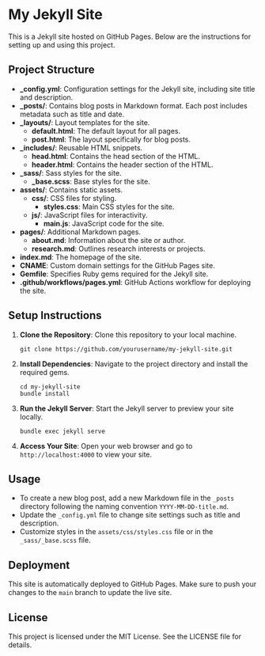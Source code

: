 # My Jekyll Site

This is a Jekyll site hosted on GitHub Pages. Below are the instructions for setting up and using this project.

## Project Structure

- **_config.yml**: Configuration settings for the Jekyll site, including site title and description.
- **_posts/**: Contains blog posts in Markdown format. Each post includes metadata such as title and date.
- **_layouts/**: Layout templates for the site.
  - **default.html**: The default layout for all pages.
  - **post.html**: The layout specifically for blog posts.
- **_includes/**: Reusable HTML snippets.
  - **head.html**: Contains the head section of the HTML.
  - **header.html**: Contains the header section of the HTML.
- **_sass/**: Sass styles for the site.
  - **_base.scss**: Base styles for the site.
- **assets/**: Contains static assets.
  - **css/**: CSS files for styling.
    - **styles.css**: Main CSS styles for the site.
  - **js/**: JavaScript files for interactivity.
    - **main.js**: JavaScript code for the site.
- **pages/**: Additional Markdown pages.
  - **about.md**: Information about the site or author.
  - **research.md**: Outlines research interests or projects.
- **index.md**: The homepage of the site.
- **CNAME**: Custom domain settings for the GitHub Pages site.
- **Gemfile**: Specifies Ruby gems required for the Jekyll site.
- **.github/workflows/pages.yml**: GitHub Actions workflow for deploying the site.

## Setup Instructions

1. **Clone the Repository**: Clone this repository to your local machine.
   ```
   git clone https://github.com/yourusername/my-jekyll-site.git
   ```

2. **Install Dependencies**: Navigate to the project directory and install the required gems.
   ```
   cd my-jekyll-site
   bundle install
   ```

3. **Run the Jekyll Server**: Start the Jekyll server to preview your site locally.
   ```
   bundle exec jekyll serve
   ```

4. **Access Your Site**: Open your web browser and go to `http://localhost:4000` to view your site.

## Usage

- To create a new blog post, add a new Markdown file in the `_posts` directory following the naming convention `YYYY-MM-DD-title.md`.
- Update the `_config.yml` file to change site settings such as title and description.
- Customize styles in the `assets/css/styles.css` file or in the `_sass/_base.scss` file.

## Deployment

This site is automatically deployed to GitHub Pages. Make sure to push your changes to the `main` branch to update the live site.

## License

This project is licensed under the MIT License. See the LICENSE file for details.